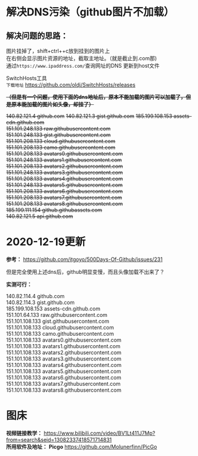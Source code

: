 # 解决DNS污染（github图片不加载）

## 解决问题的思路：
图片挂掉了，shift+ctrl++c放到挂到的图片上  
在右侧会显示图片资源的地址，截取主地址。（就是截止到.com那)  
通过`https://www.ipaddress.com/`查询网址的DNS
更新到host文件


SwitchHosts工具  
`下载地址`
https://github.com/oldj/SwitchHosts/releases

~~**（但是有一个问题，使用下面的dns地址后，原本不能加载的图片可以加载了，但是原本能加载的图片如头像，却挂了）**~~

~~140.82.121.4 github.com~~
~~140.82.121.3 gist.github.com~~
~~185.199.108.153 assets-cdn.github.com~~  
~~151.101.248.133 raw.githubusercontent.com~~  
~~151.101.248.133 gist.githubusercontent.com~~  
~~151.101.208.133 cloud.githubusercontent.com~~  
~~151.101.208.133 camo.githubusercontent.com~~  
~~151.101.208.133 avatars0.githubusercontent.com~~  
~~151.101.248.133 avatars1.githubusercontent.com~~  
~~151.101.208.133 avatars2.githubusercontent.com~~  
~~151.101.248.133 avatars3.githubusercontent.com~~  
~~151.101.208.133 avatars4.githubusercontent.com~~  
~~151.101.248.133 avatars5.githubusercontent.com~~  
~~151.101.208.133 avatars6.githubusercontent.com~~  
~~151.101.208.133 avatars7.githubusercontent.com~~  
~~151.101.208.133 avatars8.githubusercontent.com~~  
~~185.199.111.154 github.githubassets.com~~  
~~140.82.121.5 api.github.com~~

# 2020-12-19更新

**参考：** https://github.com/itgoyo/500Days-Of-Github/issues/231

但是完全使用上述dns后，github明显变慢，而且头像加载不出来了？

**实测可行：**

140.82.114.4 github.com  
140.82.114.3 gist.github.com  
185.199.108.153 assets-cdn.github.com  
151.101.64.133 raw.githubusercontent.com  
151.101.108.133 gist.githubusercontent.com  
151.101.108.133 cloud.githubusercontent.com  
151.101.108.133 camo.githubusercontent.com  
151.101.108.133 avatars0.githubusercontent.com  
151.101.108.133 avatars1.githubusercontent.com  
151.101.108.133 avatars2.githubusercontent.com  
151.101.108.133 avatars3.githubusercontent.com  
151.101.108.133 avatars4.githubusercontent.com  
151.101.108.133 avatars5.githubusercontent.com   
151.101.108.133 avatars6.githubusercontent.com  
151.101.108.133 avatars7.githubusercontent.com  
151.101.108.133 avatars8.githubusercontent.com  

# 图床
**视频链接教学：** https://www.bilibili.com/video/BV1Lt411J7Mp?from=search&seid=13082337418571714831  
**所用软件及地址：** **Picgo** https://github.com/Molunerfinn/PicGo
 
